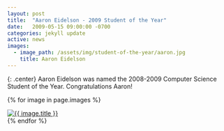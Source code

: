 ```yaml
---
layout: post
title:  "Aaron Eidelson - 2009 Student of the Year"
date:   2009-05-15 09:00:00 -0700
categories: jekyll update
active: news
images:
  - image_path: /assets/img/student-of-the-year/aaron.jpg
    title: Aaron Eidelson
---
```


{: .center}
Aaron Eidelson was named the 2008-2009 Computer Science Student of the Year. Congratulations Aaron!
<!--more-->
{% for image in page.images %}
  <div class="student-year">
    <a href="{{ image.image_path }}">
	<img src="{{ image.image_path }}" class="img-responsive" alt="{{ image.title }}">
    </a>
  </div>
{% endfor %}
